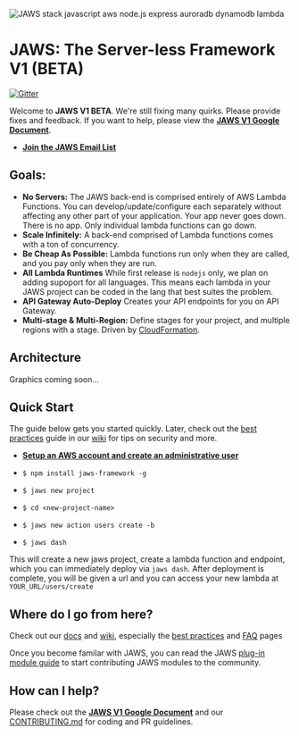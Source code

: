 ![JAWS stack javascript aws node.js express auroradb dynamodb lambda](https://github.com/jaws-stack/JAWS/blob/v1.0/jaws_v1_logo.png)

JAWS: The Server-less Framework V1 (BETA)
=================================

[![Gitter](https://badges.gitter.im/Join%20Chat.svg)](https://gitter.im/jaws-stack/JAWS?utm_source=badge&utm_medium=badge&utm_campaign=pr-badge)

Welcome to **JAWS V1 BETA**.  We're still fixing many quirks.  Please provide fixes and feedback.  If you want to help, please view the **[JAWS V1 Google Document](https://docs.google.com/document/d/1SeTgtsQc620vcwgGMZ4F2yuWVf-A3JmpTn1VT8pKYsA/edit#)**.

* **[Join the JAWS Email List](http://eepurl.com/bvz5Nj)**

## Goals:

 - **No Servers:** The JAWS back-end is comprised entirely of AWS Lambda Functions.  You can develop/update/configure each separately without affecting any other part of your application.  Your app never goes down.  There is no app.  Only individual lambda functions can go down.
 - **Scale Infinitely:**  A back-end comprised of Lambda functions comes with a ton of concurrency.
 - **Be Cheap As Possible:**  Lambda functions run only when they are called, and you pay only when they are run.
 - **All Lambda Runtimes** While first release is `nodejs` only, we plan on adding supoport for all languages. This means each lambda in your JAWS project can be coded in the lang that best suites the problem.
 - **API Gateway Auto-Deploy** Creates your API endpoints for you on API Gateway.
 - **Multi-stage & Multi-Region:** Define stages for your project, and multiple regions with a stage. Driven by [CloudFormation](https://aws.amazon.com/cloudformation/).

## Architecture

Graphics coming soon...

## Quick Start

The guide below gets you started quickly.  Later, check out the [best practices](https://github.com/jaws-stack/JAWS/wiki/v1:best-practices) guide in our  [wiki](https://github.com/jaws-stack/JAWS/wiki) for tips on security and more.

*  **[Setup an AWS account and create an administrative user](https://github.com/jaws-framework/JAWS/wiki/v1:-AWS-Account-setup)**

*  ```$ npm install jaws-framework -g```

*  ```$ jaws new project```

*  ```$ cd <new-project-name>```

*  ```$ jaws new action users create -b```

* ```$ jaws dash```

This will create a new jaws project, create a lambda function and endpoint, which you can immediately deploy via
`jaws dash`.  After deployment is complete, you will be given a url and you can access your new lambda at
`YOUR_URL/users/create`

## Where do I go from here?

Check out our [docs](./docs/) and [wiki](https://github.com/jaws-stack/JAWS/wiki), especially the [best practices](https://github.com/jaws-framework/JAWS/wiki/Best-practices) and [FAQ](https://github.com/jaws-stack/JAWS/wiki/FAQ) pages

Once you become familar with JAWS, you can read the JAWS [plug-in module guide](./docs/plugin-module-guide.md) to start contributing JAWS modules to the community.

## How can I help?

Please check out the **[JAWS V1 Google Document](https://docs.google.com/document/d/1SeTgtsQc620vcwgGMZ4F2yuWVf-A3JmpTn1VT8pKYsA/edit#)** and our [CONTRIBUTING.md](./CONTRIBUTING.md) for coding and PR guidelines.
